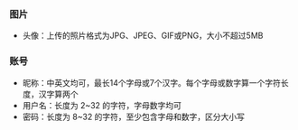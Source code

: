 ### 图片

* 头像：上传的照片格式为JPG、JPEG、GIF或PNG，大小不超过5MB

### 账号

* 昵称：中英文均可，最长14个字母或7个汉字。每个字母或数字算一个字符长度，汉字算两个
* 用户名：长度为 2~32 的字符，字母数字均可
* 密码：长度为 8~32 的字符，至少包含字母和数字，区分大小写



